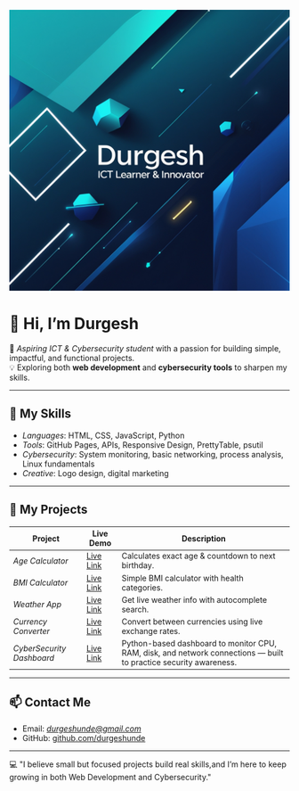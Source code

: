 ![Durgesh Banner](https://github.com/durgeshunde/durgeshunde/raw/main/banner.jpg)  
# 👋 Hi, I’m Durgesh  

🚀 *Aspiring ICT & Cybersecurity student* with a passion for building simple, impactful, and functional projects.  
💡 Exploring both **web development** and **cybersecurity tools** to sharpen my skills.  

---

## 🔧 My Skills  
- *Languages*: HTML, CSS, JavaScript, Python  
- *Tools*: GitHub Pages, APIs, Responsive Design, PrettyTable, psutil  
- *Cybersecurity*: System monitoring, basic networking, process analysis, Linux fundamentals  
- *Creative*: Logo design, digital marketing  

---

## 📂 My Projects  

| Project | Live Demo | Description |
| ------- | --------- | ----------- |
| *Age Calculator* | [Live Link](https://durgeshunde.github.io/Age-calculator/) | Calculates exact age & countdown to next birthday. |
| *BMI Calculator* | [Live Link](https://durgeshunde.github.io/BMI/) | Simple BMI calculator with health categories. |
| *Weather App* | [Live Link](https://durgeshunde.github.io/Weather/) | Get live weather info with autocomplete search. |
| *Currency Converter* | [Live Link](https://durgeshunde.github.io/Currency/) | Convert between currencies using live exchange rates. |
| *CyberSecurity Dashboard* | [Live Link](https://durgeshunde.github.io/CyberSecurityDashboard/) | Python-based dashboard to monitor CPU, RAM, disk, and network connections — built to practice security awareness. |  

---

## 📫 Contact Me  
- Email: *durgeshunde@gmail.com*  
- GitHub: [github.com/durgeshunde](https://github.com/durgeshunde)  

---

💻 "I believe small but focused projects build real skills,and I’m here to keep growing in both Web Development and Cybersecurity."  
